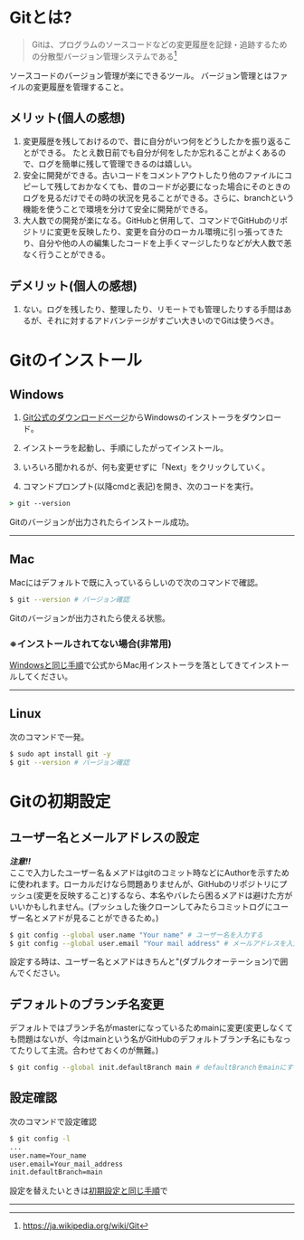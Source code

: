 # Gitとは?
> Gitは、プログラムのソースコードなどの変更履歴を記録・追跡するための分散型バージョン管理システムである[^1]

ソースコードのバージョン管理が楽にできるツール。
バージョン管理とはファイルの変更履歴を管理すること。
## メリット(個人の感想)
1. 変更履歴を残しておけるので、昔に自分がいつ何をどうしたかを振り返ることができる。
たとえ数日前でも自分が何をしたか忘れることがよくあるので、ログを簡単に残して管理できるのは嬉しい。
2. 安全に開発ができる。古いコードをコメントアウトしたり他のファイルにコピーして残しておかなくても、昔のコードが必要になった場合にそのときのログを見るだけでその時の状況を見ることができる。さらに、branchという機能を使うことで環境を分けて安全に開発ができる。
3. 大人数での開発が楽になる。GitHubと併用して、コマンドでGitHubのリポジトリに変更を反映したり、変更を自分のローカル環境に引っ張ってきたり、自分や他の人の編集したコードを上手くマージしたりなどが大人数で恙なく行うことができる。

## デメリット(個人の感想)
1. ない。ログを残したり、整理したり、リモートでも管理したりする手間はあるが、それに対するアドバンテージがすごい大きいのでGitは使うべき。


# Gitのインストール
## Windows
1. [Git公式のダウンロードページ](https://git-scm.com/downloads)からWindowsのインストーラをダウンロード。

2. インストーラを起動し、手順にしたがってインストール。

3. いろいろ聞かれるが、何も変更せずに「Next」をクリックしていく。

4. コマンドプロンプト(以降cmdと表記)を開き、次のコードを実行。
```cmd
> git --version
```
Gitのバージョンが出力されたらインストール成功。
***

## Mac
Macにはデフォルトで既に入っているらしいので次のコマンドで確認｡
```bash
$ git --version # バージョン確認
```
Gitのバージョンが出力されたら使える状態｡

### ※インストールされてない場合(非常用)
[Windowsと同じ手順](#windows)で公式からMac用インストーラを落としてきてインストールしてください。
***

## Linux
次のコマンドで一発。
```bash
$ sudo apt install git -y
$ git --version # バージョン確認
```


# Gitの初期設定
## ユーザー名とメールアドレスの設定
***注意!!***
<br>ここで入力したユーザー名＆メアドはgitのコミット時などにAuthorを示すために使われます。ローカルだけなら問題ありませんが、GitHubのリポジトリにプッシュ(変更を反映すること)するなら、本名やバレたら困るメアドは避けた方がいいかもしれません。(プッシュした後クローンしてみたらコミットログにユーザー名とメアドが見ることができるため。)

```bash
$ git config --global user.name "Your name" # ユーザー名を入力する
$ git config --global user.email "Your mail address" # メールアドレスを入力する
```
設定する時は、ユーザー名とメアドはきちんと"(ダブルクオーテーション)で囲んでください。
## デフォルトのブランチ名変更
デフォルトではブランチ名がmasterになっているためmainに変更(変更しなくても問題はないが、今はmainという名がGitHubのデフォルトブランチ名にもなってたりして主流。合わせておくのが無難。)
```bash
$ git config --global init.defaultBranch main # defaultBranchをmainにする
```
## 設定確認
次のコマンドで設定確認
```bash
$ git config -l
...
user.name=Your_name
user.email=Your_mail_address
init.defaultBranch=main
```
設定を替えたいときは[初期設定と同じ手順](#ユーザー名とメールアドレスの設定)で


***
[^1]: https://ja.wikipedia.org/wiki/Git